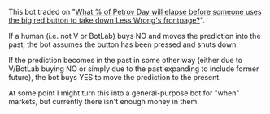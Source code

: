 This bot traded on "[What % of Petrov Day will elapse before someone uses the big red button to take down Less Wrong's frontpage?](https://manifold.markets/Multicore/what-of-petrov-day-will-elapse-befo)".

If a human (i.e. not V or BotLab) buys NO and moves the prediction into the past, the bot assumes the button has been pressed and shuts down.

If the prediction becomes in the past in some other way (either due to V/BotLab buying NO or simply due to the past expanding to include former future), the bot buys YES to move the prediction to the present.

At some point I might turn this into a general-purpose bot for "when" markets, but currently there isn't enough money in them.